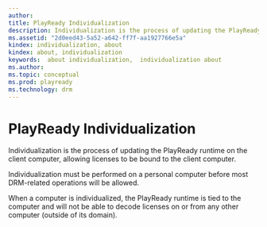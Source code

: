 ```yaml
---
author:
title: PlayReady Individualization
description: Individualization is the process of updating the PlayReady runtime on the client computer, allowing licenses to be bound to the client computer.
ms.assetid: "2d0eed43-5a52-a642-ff7f-aa1927766e5a"
kindex: individualization, about
kindex: about, individualization
keywords:  about individualization,  individualization about
ms.author:
ms.topic: conceptual
ms.prod: playready
ms.technology: drm
---
```



# PlayReady Individualization


Individualization is the process of updating the PlayReady runtime on the client computer, allowing licenses to be bound to the client computer.


Individualization must be performed on a personal computer before most DRM-related operations will be allowed.


When a computer is individualized, the PlayReady runtime is tied to the computer and will not be able to decode licenses on or from any other computer (outside of its domain).

